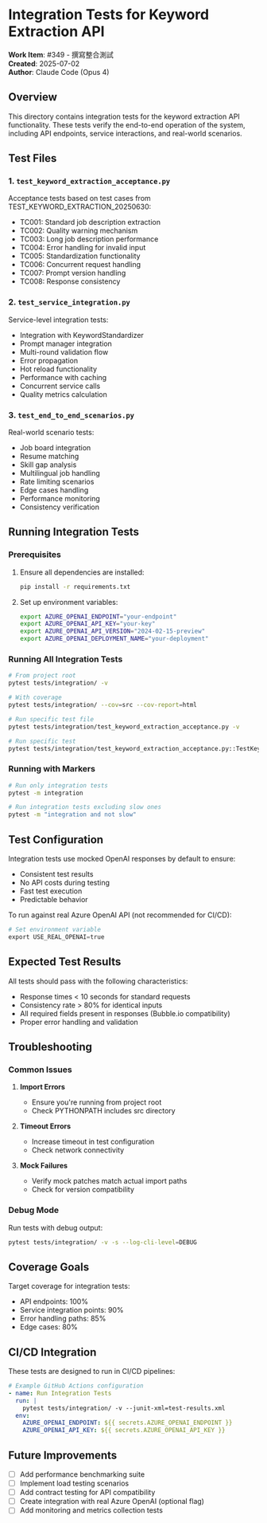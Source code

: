 # Integration Tests for Keyword Extraction API

**Work Item**: #349 - 撰寫整合測試  
**Created**: 2025-07-02  
**Author**: Claude Code (Opus 4)

## Overview

This directory contains integration tests for the keyword extraction API functionality. These tests verify the end-to-end operation of the system, including API endpoints, service interactions, and real-world scenarios.

## Test Files

### 1. `test_keyword_extraction_acceptance.py`
Acceptance tests based on test cases from TEST_KEYWORD_EXTRACTION_20250630:
- TC001: Standard job description extraction
- TC002: Quality warning mechanism
- TC003: Long job description performance
- TC004: Error handling for invalid input
- TC005: Standardization functionality
- TC006: Concurrent request handling
- TC007: Prompt version handling
- TC008: Response consistency

### 2. `test_service_integration.py`
Service-level integration tests:
- Integration with KeywordStandardizer
- Prompt manager integration
- Multi-round validation flow
- Error propagation
- Hot reload functionality
- Performance with caching
- Concurrent service calls
- Quality metrics calculation

### 3. `test_end_to_end_scenarios.py`
Real-world scenario tests:
- Job board integration
- Resume matching
- Skill gap analysis
- Multilingual job handling
- Rate limiting scenarios
- Edge cases handling
- Performance monitoring
- Consistency verification

## Running Integration Tests

### Prerequisites
1. Ensure all dependencies are installed:
   ```bash
   pip install -r requirements.txt
   ```

2. Set up environment variables:
   ```bash
   export AZURE_OPENAI_ENDPOINT="your-endpoint"
   export AZURE_OPENAI_API_KEY="your-key"
   export AZURE_OPENAI_API_VERSION="2024-02-15-preview"
   export AZURE_OPENAI_DEPLOYMENT_NAME="your-deployment"
   ```

### Running All Integration Tests
```bash
# From project root
pytest tests/integration/ -v

# With coverage
pytest tests/integration/ --cov=src --cov-report=html

# Run specific test file
pytest tests/integration/test_keyword_extraction_acceptance.py -v

# Run specific test
pytest tests/integration/test_keyword_extraction_acceptance.py::TestKeywordExtractionAcceptance::test_tc001_standard_job_description_extraction -v
```

### Running with Markers
```bash
# Run only integration tests
pytest -m integration

# Run integration tests excluding slow ones
pytest -m "integration and not slow"
```

## Test Configuration

Integration tests use mocked OpenAI responses by default to ensure:
- Consistent test results
- No API costs during testing
- Fast test execution
- Predictable behavior

To run against real Azure OpenAI API (not recommended for CI/CD):
```python
# Set environment variable
export USE_REAL_OPENAI=true
```

## Expected Test Results

All tests should pass with the following characteristics:
- Response times < 10 seconds for standard requests
- Consistency rate > 80% for identical inputs
- All required fields present in responses (Bubble.io compatibility)
- Proper error handling and validation

## Troubleshooting

### Common Issues

1. **Import Errors**
   - Ensure you're running from project root
   - Check PYTHONPATH includes src directory

2. **Timeout Errors**
   - Increase timeout in test configuration
   - Check network connectivity

3. **Mock Failures**
   - Verify mock patches match actual import paths
   - Check for version compatibility

### Debug Mode

Run tests with debug output:
```bash
pytest tests/integration/ -v -s --log-cli-level=DEBUG
```

## Coverage Goals

Target coverage for integration tests:
- API endpoints: 100%
- Service integration points: 90%
- Error handling paths: 85%
- Edge cases: 80%

## CI/CD Integration

These tests are designed to run in CI/CD pipelines:
```yaml
# Example GitHub Actions configuration
- name: Run Integration Tests
  run: |
    pytest tests/integration/ -v --junit-xml=test-results.xml
  env:
    AZURE_OPENAI_ENDPOINT: ${{ secrets.AZURE_OPENAI_ENDPOINT }}
    AZURE_OPENAI_API_KEY: ${{ secrets.AZURE_OPENAI_API_KEY }}
```

## Future Improvements

- [ ] Add performance benchmarking suite
- [ ] Implement load testing scenarios
- [ ] Add contract testing for API compatibility
- [ ] Create integration with real Azure OpenAI (optional flag)
- [ ] Add monitoring and metrics collection tests
